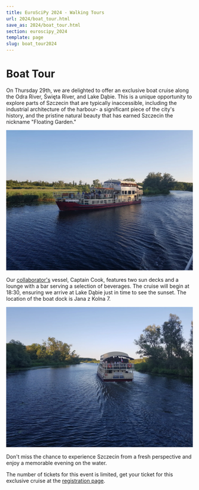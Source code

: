 ```yaml
---
title: EuroSciPy 2024 - Walking Tours
url: 2024/boat_tour.html
save_as: 2024/boat_tour.html
section: euroscipy_2024
template: page
slug: boat_tour2024
---
```

# Boat Tour

On Thursday 29th, we are delighted to offer an exclusive boat
cruise along the Odra River, Święta River, and Lake Dąbie. This is a unique
opportunity to explore parts of Szczecin that are typically inaccessible,
including the industrial architecture of the harbour- a significant piece of the
city's history, and the pristine natural beauty that has earned Szczecin the
nickname "Floating Garden."

![boat2](../../static/2024/boat2.png)

Our [collaborator's](https://statek.pl/en) vessel, Captain Cook,
features two sun decks and a lounge with a bar serving a selection of beverages.
The cruise will begin at 18:30, ensuring we arrive at
Lake Dąbie just in time to see the sunset.
The location of the boat dock is Jana z Kolna 7.

![boat1](../../static/2024/boat1.png)

Don't miss the chance to experience Szczecin from a fresh perspective and enjoy
a memorable evening on the water.

The number of tickets for this event is limited, get your ticket for this
exclusive cruise at the [registration
page](https://euroscipy.org/2024/tickets.html).
